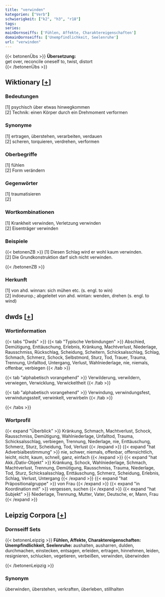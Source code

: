 ```yaml
---
title: "verwinden"
kategorien: ["Verb"]
schwierigkeit: ["k2", "h3", "r18"]
tags:
series:
mainDornseiffs: ['Fühlen, Affekte, Charaktereigenschaften']
domainDornseiffs: ['Unempfindlichkeit, Seelenruhe']
url: "verwinden"
---
```


{{< betonenÜbs >}}
**Übersetzung:**  
get over, reconcile oneself to, twist, distort  
{{< /betonenÜbs >}}

## Wiktionary [[+](https://de.wiktionary.org/wiki/verwinden)]

### Bedeutungen
[1] psychisch über etwas hinwegkommen  
[2] Technik: einen Körper durch ein Drehmoment verformen  

### Synonyme
[1] ertragen, überstehen, verarbeiten, verdauen  
[2] scheren, torquieren, verdrehen, verformen  

### Oberbegriffe
[1] fühlen  
[2] Form verändern  

### Gegenwörter
[1] traumatisieren  
[2]  

### Wortkombinationen
[1] Krankheit verwinden, Verletzung verwinden  
[2] Eisenträger verwinden  

### Beispiele
{{< betonenZB >}}
[1] Diesen Schlag wird er wohl kaum verwinden.  
[2] Die Grundkonstruktion darf sich nicht verwinden.  

{{< /betonenZB >}}
### Herkunft
[1] von ahd. winnan: sich mühen etc. (s. engl. to win)  
[2] indoeurop.; abgeleitet von ahd. wintan: wenden, drehen (s. engl. to wind)  



## dwds [[+](https://www.dwds.de/wb/verwinden)]

### Wortinformation
{{< tabs "Dwds" >}}
{{< tab "Typische Verbindungen" >}}
Abschied, Demütigung, Enttäuschung, Erlebnis, Kränkung, Machtverlust, Niederlage, Rausschmiss, Rückschlag, Scheidung, Scheitern, Schicksalsschlag, Schlag, Schmach, Schmerz, Schock, Selbstmord, Sturz, Tod, Trauer, Trauma, Trennung, Unfalltod, Untergang, Verlust, Wahlniederlage, nie, niemals, offenbar, verbiegen
{{< /tab >}}

{{< tab "alphabetisch vorangehend" >}}
Verwilderung, verwildern, verwiegen, Verwicklung, Verwickeltheit
{{< /tab >}}

{{< tab "alphabetisch vorangehend" >}}
Verwindung, verwindungsfest, verwindungssteif, verwinkelt, verwirbeln
{{< /tab >}}

{{< /tabs >}}

### Wortprofil
{{< expand "Überblick" >}} Kränkung, Schmach, Machtverlust, Schock, Rausschmiss, Demütigung, Wahlniederlage, Unfalltod, Trauma, Schicksalsschlag, verbiegen, Trennung, Niederlage, nie, Enttäuschung, Schmerz, Sturz, Scheidung, Tod, Verlust {{< /expand >}}
{{< expand "hat Adverbialbestimmung" >}} nie, schwer, niemals, offenbar, offensichtlich, leicht, nicht, kaum, schnell, ganz, einfach {{< /expand >}}
{{< expand "hat Akk./Dativ-Objekt" >}} Kränkung, Schock, Wahlniederlage, Schmach, Machtverlust, Trennung, Demütigung, Rausschmiss, Trauma, Niederlage, Tod, Sturz, Schicksalsschlag, Enttäuschung, Schmerz, Scheidung, Erlebnis, Schlag, Verlust, Untergang {{< /expand >}}
{{< expand "hat Präpositionalgruppe" >}} von Frau {{< /expand >}}
{{< expand "in Koordination mit" >}} vergessen, suchen {{< /expand >}}
{{< expand "hat Subjekt" >}} Niederlage, Trennung, Mutter, Vater, Deutsche, er, Mann, Frau {{< /expand >}}

## Leipzig Corpora [[+](https://corpora.uni-leipzig.de/en/res?word=verwinden&corpusId=deu_newscrawl-public_2018)]

### Dornseiff Sets
{{< betonenLeipzig >}}
**Fühlen, Affekte, Charaktereigenschaften:**  
**Unempfindlichkeit, Seelenruhe:** aushalten, ausharren, dulden, durchmachen, einstecken, entsagen, erleiden, ertragen, hinnehmen, leiden, resignieren, schlucken, vegetieren, verbeißen, verwinden, überwinden  

{{< /betonenLeipzig >}}

### Synonym
überwinden, überstehen, verkraften, überleben, stillhalten

